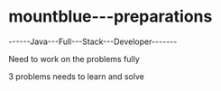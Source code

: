 # mountblue---preparations
------Java---Full---Stack---Developer-------

Need to work on the problems fully

3 problems needs to learn and solve
